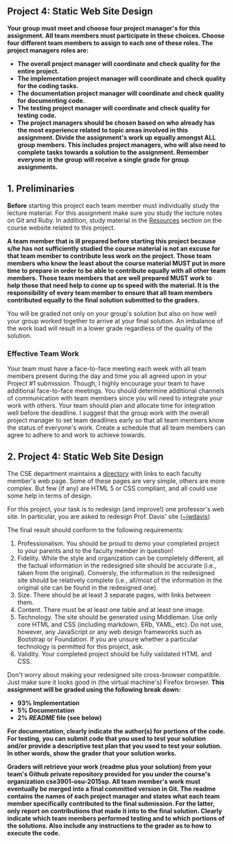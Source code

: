 ## Project 4: Static Web Site Design
<b>
Your group must meet and choose four project manager's for this assignment. All team members must participate in these choices. Choose four different team members to assign to each one of these roles. The project managers roles are:

* The overall project manager will coordinate and check quality for the entire project.
* The implementation project manager will coordinate and check quality for the coding tasks.
* The documentation project manager will coordinate and check quality for documenting code.
* The testing project manager will coordinate and check quality for testing code.
* The project managers should be chosen based on who already has the most experience related to topic areas involved in this assignment. Divide the assignment's work up equally amongst ALL group members. This includes project managers, who will also need to complete tasks towards a solution to the assignment. Remember everyone in the group will receive a single grade for group assignments.
</b>

## 1. Preliminaries
**Before** starting this project each team member must individually study the lecture material. For this assignment make sure you study the lecture notes on Git and Ruby. In addition, study material in the [Resources](http://web.cse.ohio-state.edu/~shareef/3901.sp15/resources/) section on the course website related to this project.

**A team member that is ill prepared before starting this project because s/he has not sufficiently studied the course material is not an excuse for that team member to contribute less work on the project. Those team members who know the least about the course material MUST put in more time to prepare in order to be able to contribute equally with all other team members. Those team members that are well prepared MUST work to help those that need help to come up to speed with the material. It is the responsibility of every team member to ensure that all team members contributed equally to the final solution submitted to the graders.**

You will be graded not only on your group's solution but also on how well your group worked together to arrive at your final solution. An imbalance of the work load will result in a lower grade regardless of the quality of the solution.

### Effective Team Work
Your team must have a face-to-face meeting each week with all team members present during the day and time you all agreed upon in your Project #1 submission. Though, I highly encourage your team to have additional face-to-face meetings. You should determine additional channels of communication with team members since you will need to integrate your work with others. Your team should plan and allocate time for integration well before the deadline. I suggest that the group work with the overall project manager to set team deadlines early so that all team members know the status of everyone's work. Create a schedule that all team members can agree to adhere to and work to achieve towards.

## 2. Project 4: Static Web Site Design
The CSE department maintains a [directory](http://www.cse.osu.edu/about-us/faculty) with links to each faculty member's web page. Some of these pages are very simple, others are more complex. But few (if any) are HTML 5 or CSS compliant, and all could use some help in terms of design.

For this project, your task is to redesign (and improve!) one professor's web site. In particular, you are asked to redesign Prof. Davis' site ([~jwdavis](http://www.cse.osu.edu/~jwdavis))

The final result should conform to the following requirements:

1. Professionalism. You should be proud to demo your completed project to your parents and to the faculty member in question!
2. Fidelity. While the style and organization can be completely different, all the factual information in the redesigned site should be accurate (i.e., taken from the original). Conversly, the information in the redesigned site should be relatively complete (i.e., all/most of the information in the original site can be found in the redesigned one).
3. Size. There should be at least 3 separate pages, with links between them.
4. Content. There must be at least one table and at least one image.
5. Technology. The site should be generated using Middleman. Use only core HTML and CSS (including markdown, ERb, YAML, etc). Do not use, however, any JavaScript or any web design frameworks such as Bootstrap or Foundation. If you are unsure whether a particular technology is permitted for this project, ask.
6. Validity. Your completed project should be fully validated HTML and CSS.

Don't worry about making your redesigned site cross-browser compatible. Just make sure it looks good in (the virtual machine's) Firefox browser.
<b>
This assignment will be graded using the following break down:

* 93% Implementation
* 5% Documentation
* 2% _README_ file (see below)

For documentation, clearly indicate the author(s) for portions of the code. For testing, you can submit code that you used to test your solution and/or provide a descriptive test plan that you used to test your solution. In other words, show the grader that your solution works.

Graders will retrieve your work (readme plus your solution) from your team's Github private repository provided for you under the course's organization cse3901-osu-2015sp. All team member's work must eventually be merged into a final committed version in Git. The readme contains the names of each project manager and states what each team member specifically contributed to the final submission. For the latter, only report on contributions that made it into to the final solution. Clearly indicate which team members performed testing and to which portions of the solutions. Also include any instructions to the grader as to how to execute the code.
</b>
